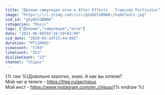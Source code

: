 ```yaml
---
title: "Делаем симуляция огня в After Effects   Trapcode Particular"
image: "https:\/\/i.ytimg.com\/vi\/gXyQUlGBNNA\/hqdefault.jpg"
vid_id: "gXyQUlGBNNA"
categories: "Music"
tags: ["Делаем","симуляция","огня"]
date: "2021-06-08T03:16:59+03:00"
vid_date: "2020-05-14T15:44:09Z"
duration: "PT11M46S"
viewcount: "5769"
likeCount: "353"
dislikeCount: "23"
channel: "Chipus"
---
```

{% raw %}Довольно коротко, знаю. А как вы хотели?<br />Мой чат в телеге - <a rel="nofollow" target="blank" href="https://tlgg.ru/aechipus">https://tlgg.ru/aechipus</a><br />Мой инст - <a rel="nofollow" target="blank" href="https://www.instagram.com/mr_chipus/">https://www.instagram.com/mr_chipus/</a>{% endraw %}
